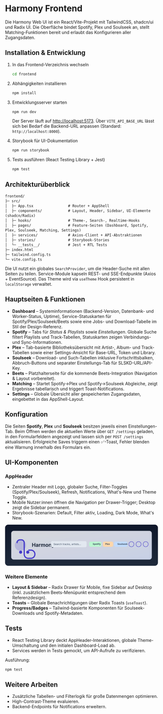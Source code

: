 # Harmony Frontend

Die Harmony Web UI ist ein React/Vite-Projekt mit TailwindCSS, shadcn/ui und Radix UI. Die Oberfläche bindet Spotify, Plex und Soulseek an, stellt Matching-Funktionen bereit und erlaubt das Konfigurieren aller Zugangsdaten.

## Installation & Entwicklung

1. In das Frontend-Verzeichnis wechseln

   ```bash
   cd frontend
   ```

2. Abhängigkeiten installieren

   ```bash
   npm install
   ```

3. Entwicklungsserver starten

   ```bash
   npm run dev
   ```

   Der Server läuft auf [http://localhost:5173](http://localhost:5173). Über `VITE_API_BASE_URL` lässt sich bei Bedarf die Backend-URL anpassen (Standard: `http://localhost:8000`).

4. Storybook für UI-Dokumentation

   ```bash
   npm run storybook
   ```

5. Tests ausführen (React Testing Library + Jest)

   ```bash
   npm test
   ```

## Architekturüberblick

```
frontend/
├─ src/
│  ├─ App.tsx                # Router + AppShell
│  ├─ components/            # Layout, Header, Sidebar, UI-Elemente (shadcn/Radix)
│  ├─ hooks/                 # Theme-, Search-, Realtime-Hooks
│  ├─ pages/                 # Feature-Seiten (Dashboard, Spotify, Plex, Soulseek, Matching, Settings)
│  ├─ services/              # Axios-Client + API-Abstraktionen
│  ├─ stories/               # Storybook-Stories
│  └─ __tests__/             # Jest + RTL Tests
├─ index.html
├─ tailwind.config.ts
└─ vite.config.ts
```

Die UI nutzt ein globales `SearchProvider`, um die Header-Suche mit allen Seiten zu teilen. Service-Module kapseln REST- und SSE-Endpunkte (Axios + EventSource). Das Theme wird via `useTheme` Hook persistent in `localStorage` verwaltet.

## Hauptseiten & Funktionen

- **Dashboard** – Systeminformationen (Backend-Version, Datenbank- und Worker-Status, Uptime), Service-Statuskarten für Spotify/Plex/Soulseek/Beets sowie eine Jobs- und Download-Tabelle im Stil der Design-Referenz.
- **Spotify** – Tabs für *Status & Playlists* sowie *Einstellungen*. Globale Suche filtert Playlists und Track-Tabellen, Statuskarten zeigen Verbindungs- und Sync-Informationen.
- **Plex** – Tab-basierte Bibliotheksübersicht mit Artist-, Album- und Track-Tabellen sowie einer Settings-Ansicht für Base-URL, Token und Library.
- **Soulseek** – Download- und Such-Tabellen inklusive Fortschrittsbalken, Abbruch-Buttons und separater Einstellungs-Tab für SLSKD-URL/API-Key.
- **Beets** – Platzhalterseite für die kommende Beets-Integration (Navigation & Layout vorbereitet).
- **Matching** – Startet Spotify→Plex und Spotify→Soulseek Abgleiche, zeigt Ergebnisse tabellarisch und triggert Toast-Notifications.
- **Settings** – Globale Übersicht aller gespeicherten Zugangsdaten, eingebettet in das AppShell-Layout.

## Konfiguration

Die Seiten **Spotify**, **Plex** und **Soulseek** besitzen jeweils einen Einstellungen-Tab. Beim Öffnen werden die aktuellen Werte über `GET /settings` geladen, in den Formularfeldern angezeigt und lassen sich per `POST /settings` aktualisieren. Erfolgreiche Saves triggern einen ✅-Toast, Fehler blenden eine Warnung innerhalb des Formulars ein.

## UI-Komponenten

### AppHeader

- Zentraler Header mit Logo, globaler Suche, Filter-Toggles (Spotify/Plex/Soulseek), Refresh, Notifications, What's-New und Theme Toggle.
- Mobile Nutzer:innen öffnen die Navigation per Drawer-Trigger; Desktop zeigt die Sidebar permanent.
- Storybook-Szenarien: Default, Filter aktiv, Loading, Dark Mode, What's New.

![Harmony AppHeader Storybook](../docs/images/app-header-storybook.svg)

### Weitere Elemente

- **Layout & Sidebar** – Radix Drawer für Mobile, fixe Sidebar auf Desktop (inkl. zusätzlichem Beets-Menüpunkt entsprechend dem Referenzdesign).
- **Toasts** – Globale Benachrichtigungen über Radix Toasts (`useToast`).
- **Progress/Badges** – Tailwind-basierte Komponenten für Soulseek-Downloads und Spotify-Metadaten.

## Tests

- React Testing Library deckt AppHeader-Interaktionen, globale Theme-Umschaltung und den initialen Dashboard-Load ab.
- Services werden in Tests gemockt, um API-Aufrufe zu verifizieren.

Ausführung:

```bash
npm test
```

## Weitere Arbeiten

- Zusätzliche Tabellen- und Filterlogik für große Datenmengen optimieren.
- High-Contrast-Theme evaluieren.
- Backend-Endpoints für Notifications erweitern.
